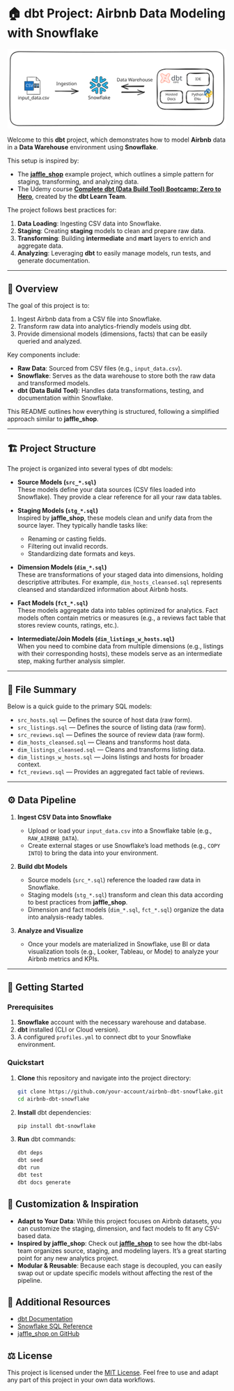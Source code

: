 # 🏠 dbt Project: Airbnb Data Modeling with Snowflake

![Data Flow: CSV → Snowflake → dbt](assets/dbt_airbnb.svg)

Welcome to this **dbt** project, which demonstrates how to model **Airbnb** data in a **Data Warehouse** environment using **Snowflake**. 

This setup is inspired by:

- The [**jaffle_shop**](https://github.com/dbt-labs/jaffle_shop) example project, which outlines a simple pattern for staging, transforming, and analyzing data.
- The Udemy course [**Complete dbt (Data Build Tool) Bootcamp: Zero to Hero**](https://www.udemy.com/course/complete-dbt-data-build-tool-bootcamp-zero-to-hero-learn-dbt/), created by the **dbt Learn Team**.

The project follows best practices for:

1. **Data Loading**: Ingesting CSV data into Snowflake.
2. **Staging**: Creating **staging** models to clean and prepare raw data.
3. **Transforming**: Building **intermediate** and **mart** layers to enrich and aggregate data.
4. **Analyzing**: Leveraging **dbt** to easily manage models, run tests, and generate documentation.

---

## 📖 Overview

The goal of this project is to:

1. Ingest Airbnb data from a CSV file into Snowflake.
2. Transform raw data into analytics-friendly models using dbt.
3. Provide dimensional models (dimensions, facts) that can be easily queried and analyzed.

Key components include:

- **Raw Data**: Sourced from CSV files (e.g., `input_data.csv`).
- **Snowflake**: Serves as the data warehouse to store both the raw data and transformed models.
- **dbt (Data Build Tool)**: Handles data transformations, testing, and documentation within Snowflake.

This README outlines how everything is structured, following a simplified approach similar to **jaffle_shop**.

---

## 🏗 Project Structure

The project is organized into several types of dbt models:

- **Source Models (`src_*.sql`)**  
  These models define your data sources (CSV files loaded into Snowflake). They provide a clear reference for all your raw data tables.

- **Staging Models (`stg_*.sql`)**  
  Inspired by **jaffle_shop**, these models clean and unify data from the source layer. They typically handle tasks like:
  - Renaming or casting fields.
  - Filtering out invalid records.
  - Standardizing date formats and keys.

- **Dimension Models (`dim_*.sql`)**  
  These are transformations of your staged data into dimensions, holding descriptive attributes. For example, `dim_hosts_cleansed.sql` represents cleansed and standardized information about Airbnb hosts.

- **Fact Models (`fct_*.sql`)**  
  These models aggregate data into tables optimized for analytics. Fact models often contain metrics or measures (e.g., a reviews fact table that stores review counts, ratings, etc.).

- **Intermediate/Join Models (`dim_listings_w_hosts.sql`)**  
  When you need to combine data from multiple dimensions (e.g., listings with their corresponding hosts), these models serve as an intermediate step, making further analysis simpler.

---

## 📂 File Summary

Below is a quick guide to the primary SQL models:

- `src_hosts.sql` — Defines the source of host data (raw form).
- `src_listings.sql` — Defines the source of listing data (raw form).
- `src_reviews.sql` — Defines the source of review data (raw form).
- `dim_hosts_cleansed.sql` — Cleans and transforms host data.
- `dim_listings_cleansed.sql` — Cleans and transforms listing data.
- `dim_listings_w_hosts.sql` — Joins listings and hosts for broader context.
- `fct_reviews.sql` — Provides an aggregated fact table of reviews.

---

## ⚙️ Data Pipeline

1. **Ingest CSV Data into Snowflake**  
   - Upload or load your `input_data.csv` into a Snowflake table (e.g., `RAW_AIRBNB_DATA`).
   - Create external stages or use Snowflake’s load methods (e.g., `COPY INTO`) to bring the data into your environment.

2. **Build dbt Models**  
   - Source models (`src_*.sql`) reference the loaded raw data in Snowflake.
   - Staging models (`stg_*.sql`) transform and clean this data according to best practices from **jaffle_shop**.
   - Dimension and fact models (`dim_*.sql`, `fct_*.sql`) organize the data into analysis-ready tables.

3. **Analyze and Visualize**  
   - Once your models are materialized in Snowflake, use BI or data visualization tools (e.g., Looker, Tableau, or Mode) to analyze your Airbnb metrics and KPIs.

---

## 🚀 Getting Started

### Prerequisites

1. **Snowflake** account with the necessary warehouse and database.
2. **dbt** installed (CLI or Cloud version).
3. A configured `profiles.yml` to connect dbt to your Snowflake environment.

### Quickstart

1. **Clone** this repository and navigate into the project directory:

   ```bash
   git clone https://github.com/your-account/airbnb-dbt-snowflake.git
   cd airbnb-dbt-snowflake
   ```

2. **Install** dbt dependencies:

   ```bash
   pip install dbt-snowflake
   ```

3. **Run** dbt commands:

   ```bash
   dbt deps
   dbt seed
   dbt run
   dbt test
   dbt docs generate
   ```

## 🔨 Customization & Inspiration

- **Adapt to Your Data**: While this project focuses on Airbnb datasets, you can customize the staging, dimension, and fact models to fit any CSV-based data.
- **Inspired by jaffle_shop**: Check out [**jaffle_shop**](https://github.com/dbt-labs/jaffle_shop) to see how the dbt-labs team organizes source, staging, and modeling layers. It’s a great starting point for any new analytics project.
- **Modular & Reusable**: Because each stage is decoupled, you can easily swap out or update specific models without affecting the rest of the pipeline.

## 📄 Additional Resources

- [dbt Documentation](https://docs.getdbt.com/)
- [Snowflake SQL Reference](https://docs.snowflake.com/en/sql-reference/)
- [jaffle_shop on GitHub](https://github.com/dbt-labs/jaffle_shop)

## ⚖️ License

This project is licensed under the [MIT License](LICENSE). Feel free to use and adapt any part of this project in your own data workflows.
